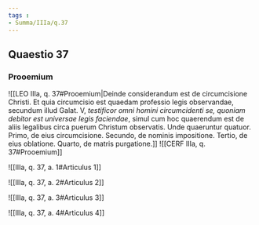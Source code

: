 ```yaml
---
tags : 
- Summa/IIIa/q.37
---
```


## Quaestio 37

### Prooemium

![[LEO IIIa, q. 37#Prooemium|Deinde considerandum est de circumcisione Christi. Et quia circumcisio est quaedam professio legis observandae, secundum illud Galat. V, *testificor omni homini circumcidenti se, quoniam debitor est universae legis faciendae*, simul cum hoc quaerendum est de aliis legalibus circa puerum Christum observatis. Unde quaeruntur quatuor. Primo, de eius circumcisione. Secundo, de nominis impositione. Tertio, de eius oblatione. Quarto, de matris purgatione.]]
![[CERF IIIa, q. 37#Prooemium]]

![[IIIa, q. 37, a. 1#Articulus 1]]

![[IIIa, q. 37, a. 2#Articulus 2]]

![[IIIa, q. 37, a. 3#Articulus 3]]

![[IIIa, q. 37, a. 4#Articulus 4]]

